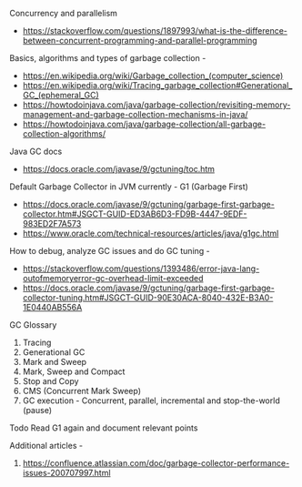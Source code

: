 Concurrency and parallelism 
- https://stackoverflow.com/questions/1897993/what-is-the-difference-between-concurrent-programming-and-parallel-programming

Basics, algorithms and types of garbage collection - 
- https://en.wikipedia.org/wiki/Garbage_collection_(computer_science)
- https://en.wikipedia.org/wiki/Tracing_garbage_collection#Generational_GC_(ephemeral_GC)
- https://howtodoinjava.com/java/garbage-collection/revisiting-memory-management-and-garbage-collection-mechanisms-in-java/
- https://howtodoinjava.com/java/garbage-collection/all-garbage-collection-algorithms/

Java GC docs
- https://docs.oracle.com/javase/9/gctuning/toc.htm


Default Garbage Collector in JVM currently - G1 (Garbage First)
- https://docs.oracle.com/javase/9/gctuning/garbage-first-garbage-collector.htm#JSGCT-GUID-ED3AB6D3-FD9B-4447-9EDF-983ED2F7A573
- https://www.oracle.com/technical-resources/articles/java/g1gc.html


How to debug, analyze GC issues and do GC tuning - 
- https://stackoverflow.com/questions/1393486/error-java-lang-outofmemoryerror-gc-overhead-limit-exceeded
- https://docs.oracle.com/javase/9/gctuning/garbage-first-garbage-collector-tuning.htm#JSGCT-GUID-90E30ACA-8040-432E-B3A0-1E0440AB556A


GC Glossary
1. Tracing
2. Generational GC
3. Mark and Sweep 
4. Mark, Sweep and Compact
5. Stop and Copy 
6. CMS (Concurrent Mark Sweep)
7. GC execution - Concurrent, parallel, incremental and stop-the-world (pause)

Todo
Read G1 again and document relevant points

Additional articles - 
1. https://confluence.atlassian.com/doc/garbage-collector-performance-issues-200707997.html 
